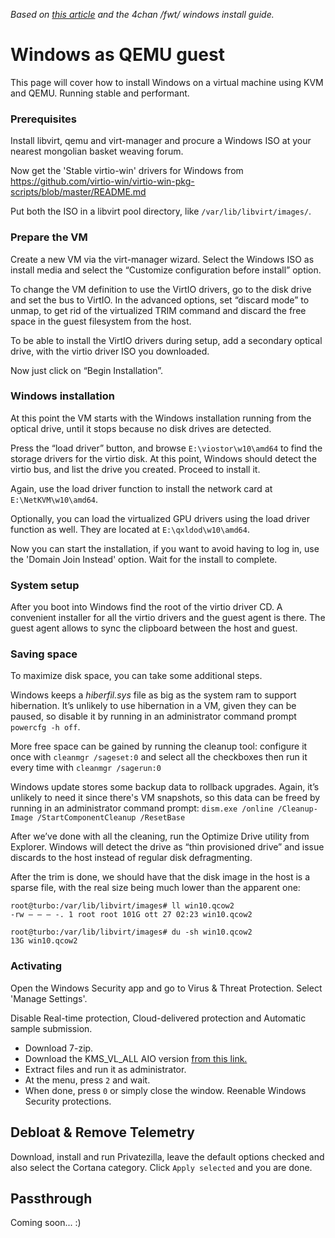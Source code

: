 *Based on [this article](https://matteocroce.medium.com/windows-as-qemu-guest-a115a56043b6) and the 4chan /fwt/ windows install guide.*

# Windows as QEMU guest

This page will cover how to install Windows on a virtual machine using KVM and QEMU. Running stable and performant.

### Prerequisites

Install libvirt, qemu and virt-manager and procure a Windows ISO at your nearest mongolian basket weaving forum.

Now get the 'Stable virtio-win' drivers for Windows from https://github.com/virtio-win/virtio-win-pkg-scripts/blob/master/README.md

Put both the ISO in a libvirt pool directory, like `/var/lib/libvirt/images/`.

### Prepare the VM

Create a new VM via the virt-manager wizard. Select the Windows ISO as install media and select the “Customize configuration before install” option.

To change the VM definition to use the VirtIO drivers, go to the disk drive and set the bus to VirtIO. In the advanced options, set “discard mode” to unmap, to get rid of the virtualized TRIM command and discard the free space in the guest filesystem from the host.

To be able to install the VirtIO drivers during setup, add a secondary optical drive, with the virtio driver ISO you downloaded.

Now just click on “Begin Installation”.

### Windows installation

At this point the VM starts with the Windows installation running from the optical drive, until it stops because no disk drives are detected.

Press the “load driver” button, and browse `E:\viostor\w10\amd64` to find the storage drivers for the virtio disk. At this point, Windows should detect the virtio bus, and list the drive you created. Proceed to install it.

Again, use the load driver function to install the network card at `E:\NetKVM\w10\amd64`.

Optionally, you can load the virtualized GPU drivers using the load driver function as well. They are located at `E:\qxldod\w10\amd64`.

Now you can start the installation, if you want to avoid having to log in, use the 'Domain Join Instead' option. Wait for the install to complete.

### System setup

After you boot into Windows find the root of the virtio driver CD. A convenient installer for all the virtio drivers and the guest agent is there. The guest agent allows to sync the clipboard between the host and guest.

### Saving space

To maximize disk space, you can take some additional steps.

Windows keeps a *hiberfil.sys* file as big as the system ram to support hibernation. It’s unlikely to use hibernation in a VM, given they can be paused, so disable it by running in an administrator command prompt `powercfg -h off`.

More free space can be gained by running the cleanup tool:
configure it once with `cleanmgr /sageset:0` and select all the checkboxes
then run it every time with `cleanmgr /sagerun:0`

Windows update stores some backup data to rollback upgrades. Again, it’s unlikely to need it since there's VM snapshots, so this data can be freed by running in an administrator command prompt:
`dism.exe /online /Cleanup-Image /StartComponentCleanup /ResetBase`

After we’ve done with all the cleaning, run the Optimize Drive utility from Explorer. Windows will detect the drive as “thin provisioned drive” and issue discards to the host instead of regular disk defragmenting.

After the trim is done, we should have that the disk image in the host is a sparse file, with the real size being much lower than the apparent one:

```
root@turbo:/var/lib/libvirt/images# ll win10.qcow2
-rw — — — -. 1 root root 101G ott 27 02:23 win10.qcow2

root@turbo:/var/lib/libvirt/images# du -sh win10.qcow2
13G win10.qcow2
```

### Activating

Open the Windows Security app and go to Virus & Threat Protection. Select 'Manage Settings'.

Disable Real-time protection, Cloud-delivered protection and Automatic sample submission.

* Download 7-zip.
* Download the KMS_VL_ALL AIO version [from this link.](https://pastebin.com/cpdmr6HZ)
* Extract files and run it as administrator.
* At the menu, press `2` and wait.
* When done, press `0` or simply close the window. Reenable Windows Security protections.

## Debloat & Remove Telemetry

Download, install and run Privatezilla, leave the default options checked and also select the Cortana category. Click `Apply selected` and you are done.

## Passthrough

Coming soon... :)